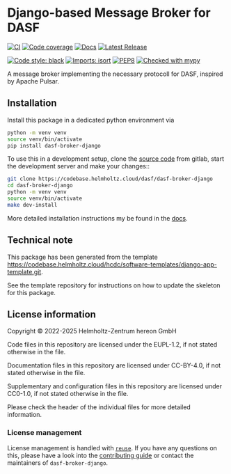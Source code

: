 <!--
SPDX-FileCopyrightText: 2022-2025 Helmholtz-Zentrum hereon GmbH

SPDX-License-Identifier: CC-BY-4.0
-->

# Django-based Message Broker for DASF

[![CI](https://codebase.helmholtz.cloud/dasf/dasf-broker-django/badges/main/pipeline.svg)](https://codebase.helmholtz.cloud/dasf/dasf-broker-django/-/pipelines?page=1&scope=all&ref=main)
[![Code coverage](https://codebase.helmholtz.cloud/dasf/dasf-broker-django/badges/main/coverage.svg)](https://codebase.helmholtz.cloud/dasf/dasf-broker-django/-/graphs/main/charts)
[![Docs](https://readthedocs.org/projects/dasf-broker-django/badge/?version=latest)](https://dasf.readthedocs.io/projects/message-broker/en/latest/)
[![Latest Release](https://codebase.helmholtz.cloud/dasf/dasf-broker-django/-/badges/release.svg)](https://codebase.helmholtz.cloud/dasf/dasf-broker-django)
<!-- TODO: uncomment the following line when the package is published at https://pypi.org -->
<!-- [![PyPI version](https://img.shields.io/pypi/v/dasf-broker-django.svg)](https://pypi.python.org/pypi/dasf-broker-django/) -->
[![Code style: black](https://img.shields.io/badge/code%20style-black-000000.svg)](https://github.com/psf/black)
[![Imports: isort](https://img.shields.io/badge/%20imports-isort-%231674b1?style=flat&labelColor=ef8336)](https://pycqa.github.io/isort/)
[![PEP8](https://img.shields.io/badge/code%20style-pep8-orange.svg)](https://www.python.org/dev/peps/pep-0008/)
[![Checked with mypy](http://www.mypy-lang.org/static/mypy_badge.svg)](http://mypy-lang.org/)
<!-- TODO: uncomment the following line when the package is registered at https://api.reuse.software -->
<!-- [![REUSE status](https://api.reuse.software/badge/codebase.helmholtz.cloud/dasf/dasf-broker-django)](https://api.reuse.software/info/codebase.helmholtz.cloud/dasf/dasf-broker-django) -->


A message broker implementing the necessary protocoll for DASF, inspired by Apache Pulsar.

## Installation

Install this package in a dedicated python environment via

```bash
python -m venv venv
source venv/bin/activate
pip install dasf-broker-django
```

To use this in a development setup, clone the [source code][source code] from
gitlab, start the development server and make your changes::

```bash
git clone https://codebase.helmholtz.cloud/dasf/dasf-broker-django
cd dasf-broker-django
python -m venv venv
source venv/bin/activate
make dev-install
```

More detailed installation instructions my be found in the [docs][docs].


[source code]: https://codebase.helmholtz.cloud/dasf/dasf-broker-django
[docs]: https://dasf.readthedocs.io/projects/message-broker/en/latest/installation.html

## Technical note

This package has been generated from the template
https://codebase.helmholtz.cloud/hcdc/software-templates/django-app-template.git.

See the template repository for instructions on how to update the skeleton for
this package.


## License information

Copyright © 2022-2025 Helmholtz-Zentrum hereon GmbH



Code files in this repository are licensed under the
EUPL-1.2, if not stated otherwise
in the file.

Documentation files in this repository are licensed under CC-BY-4.0, if not stated otherwise in the file.

Supplementary and configuration files in this repository are licensed
under CC0-1.0, if not stated otherwise
in the file.

Please check the header of the individual files for more detailed
information.



### License management

License management is handled with [``reuse``](https://reuse.readthedocs.io/).
If you have any questions on this, please have a look into the
[contributing guide][contributing] or contact the maintainers of
`dasf-broker-django`.

[contributing]: https://dasf.readthedocs.io/projects/message-broker/en/latest/contributing.html
